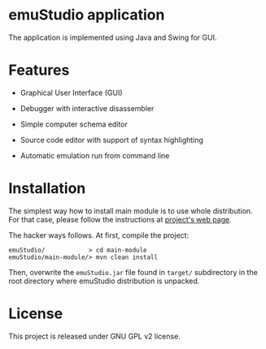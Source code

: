 # emuStudio application

The application is implemented using Java and Swing for GUI.

# Features

* Graphical User Interface (GUI)

* Debugger with interactive disassembler

* Simple computer schema editor

* Source code editor with support of syntax highlighting

* Automatic emulation run from command line

# Installation

The simplest way how to install main module is to use whole distribution. For that case, please follow
the instructions at [project's web page](http://net.emustudio.sourceforge.net/downloads.html).

The hacker ways follows. At first, compile the project:

```
emuStudio/            > cd main-module
emuStudio/main-module/> mvn clean install
```

Then, overwrite the `emuStudio.jar` file found in `target/` subdirectory in the root directory where
emuStudio distribution is unpacked.

# License

This project is released under GNU GPL v2 license.
